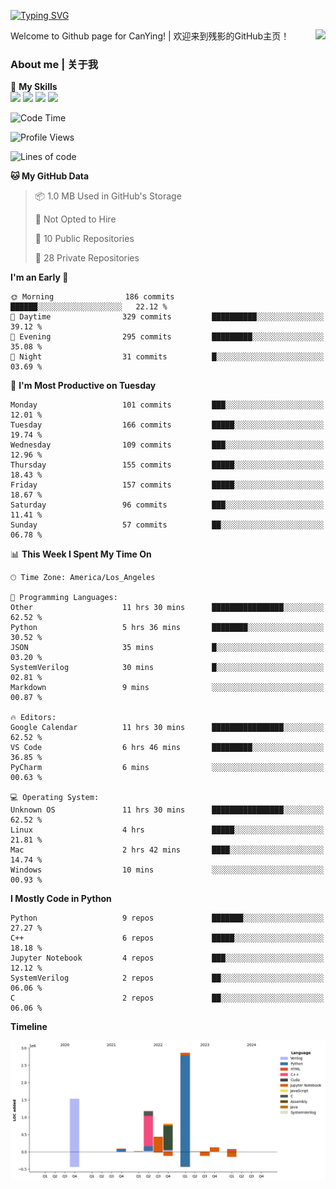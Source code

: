 [![Typing SVG](https://readme-typing-svg.herokuapp.com?size=25&duration=3500&color=00FFFF&vCenter=true&width=250&height=40&lines=Hi+Welcome+%F0%9F%91%8B%F0%9F%8F%BB;I'm+CanYing|残影)](https://git.io/typing-svg)

<a href="#">
  <img align="right" src="https://github-readme-stats.vercel.app/api?username=CanYing0913&count_private=true&rank_icon=github&show_icons=true&bg_color=15,f2f7fd,E0EAFC&" />
</a>

Welcome to Github page for CanYing! | 欢迎来到残影的GitHub主页！

### About me | 关于我

🌟 **My Skills**  
![](https://img.shields.io/badge/-C-A8B9CC?style=flat-square&logo=C&logoColor=fff)
![](https://img.shields.io/badge/-C++-00599C?style=flat-square&logo=Cpp&logoColor=fff)
![](https://img.shields.io/badge/-Python-3776AB?style=flat-square&logo=Python&logoColor=fff)
![](https://img.shields.io/badge/-Linux-000000?style=flat-square&logo=Linux&logoColor=fff)

<!--START_SECTION:waka-->
![Code Time](http://img.shields.io/badge/Code%20Time-138%20hrs%2029%20mins-blue)

![Profile Views](http://img.shields.io/badge/Profile%20Views-0-blue)

![Lines of code](https://img.shields.io/badge/From%20Hello%20World%20I%27ve%20Written-7.1%20million%20lines%20of%20code-blue)

**🐱 My GitHub Data** 

> 📦 1.0 MB Used in GitHub's Storage 
 > 
> 🚫 Not Opted to Hire
 > 
> 📜 10 Public Repositories 
 > 
> 🔑 28 Private Repositories 
 > 
**I'm an Early 🐤** 

```text
🌞 Morning                186 commits         ██████░░░░░░░░░░░░░░░░░░░   22.12 % 
🌆 Daytime                329 commits         ██████████░░░░░░░░░░░░░░░   39.12 % 
🌃 Evening                295 commits         █████████░░░░░░░░░░░░░░░░   35.08 % 
🌙 Night                  31 commits          █░░░░░░░░░░░░░░░░░░░░░░░░   03.69 % 
```
📅 **I'm Most Productive on Tuesday** 

```text
Monday                   101 commits         ███░░░░░░░░░░░░░░░░░░░░░░   12.01 % 
Tuesday                  166 commits         █████░░░░░░░░░░░░░░░░░░░░   19.74 % 
Wednesday                109 commits         ███░░░░░░░░░░░░░░░░░░░░░░   12.96 % 
Thursday                 155 commits         █████░░░░░░░░░░░░░░░░░░░░   18.43 % 
Friday                   157 commits         █████░░░░░░░░░░░░░░░░░░░░   18.67 % 
Saturday                 96 commits          ███░░░░░░░░░░░░░░░░░░░░░░   11.41 % 
Sunday                   57 commits          ██░░░░░░░░░░░░░░░░░░░░░░░   06.78 % 
```


📊 **This Week I Spent My Time On** 

```text
🕑︎ Time Zone: America/Los_Angeles

💬 Programming Languages: 
Other                    11 hrs 30 mins      ████████████████░░░░░░░░░   62.52 % 
Python                   5 hrs 36 mins       ████████░░░░░░░░░░░░░░░░░   30.52 % 
JSON                     35 mins             █░░░░░░░░░░░░░░░░░░░░░░░░   03.20 % 
SystemVerilog            30 mins             █░░░░░░░░░░░░░░░░░░░░░░░░   02.81 % 
Markdown                 9 mins              ░░░░░░░░░░░░░░░░░░░░░░░░░   00.87 % 

🔥 Editors: 
Google Calendar          11 hrs 30 mins      ████████████████░░░░░░░░░   62.52 % 
VS Code                  6 hrs 46 mins       █████████░░░░░░░░░░░░░░░░   36.85 % 
PyCharm                  6 mins              ░░░░░░░░░░░░░░░░░░░░░░░░░   00.63 % 

💻 Operating System: 
Unknown OS               11 hrs 30 mins      ████████████████░░░░░░░░░   62.52 % 
Linux                    4 hrs               █████░░░░░░░░░░░░░░░░░░░░   21.81 % 
Mac                      2 hrs 42 mins       ████░░░░░░░░░░░░░░░░░░░░░   14.74 % 
Windows                  10 mins             ░░░░░░░░░░░░░░░░░░░░░░░░░   00.93 % 
```

**I Mostly Code in Python** 

```text
Python                   9 repos             ███████░░░░░░░░░░░░░░░░░░   27.27 % 
C++                      6 repos             █████░░░░░░░░░░░░░░░░░░░░   18.18 % 
Jupyter Notebook         4 repos             ███░░░░░░░░░░░░░░░░░░░░░░   12.12 % 
SystemVerilog            2 repos             ██░░░░░░░░░░░░░░░░░░░░░░░   06.06 % 
C                        2 repos             ██░░░░░░░░░░░░░░░░░░░░░░░   06.06 % 
```



**Timeline**

![Lines of Code chart](https://raw.githubusercontent.com/CanYing0913/CanYing0913/master/assets/bar_graph.png)


<!--END_SECTION:waka-->
